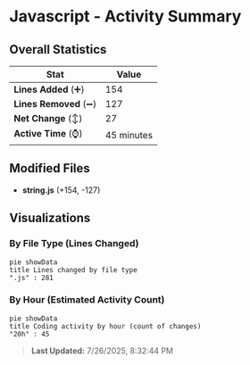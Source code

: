 # Javascript - Activity Summary 

## Overall Statistics

| Stat                   | Value                                                             |
| ---------------------- | ----------------------------------------------------------------- |
| **Lines Added** (➕)   | 154                                          |
| **Lines Removed** (➖) | 127                                        |
| **Net Change** (↕)    | 27                |
| **Active Time** (⌚)   | 45 minutes |


## Modified Files
- **string.js** (+154, -127)

## Visualizations

### By File Type (Lines Changed)

```mermaid
pie showData
title Lines changed by file type
".js" : 281
```

### By Hour (Estimated Activity Count)

```mermaid
pie showData
title Coding activity by hour (count of changes)
"20h" : 45
```


> **Last Updated:** 7/26/2025, 8:32:44 PM